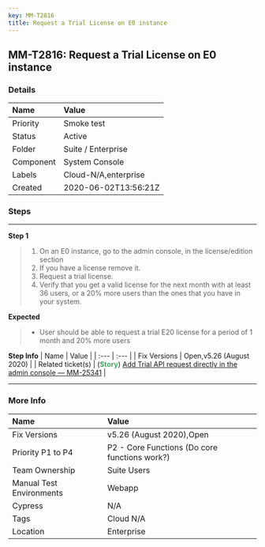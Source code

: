 ```yaml
---
key: MM-T2816
title: Request a Trial License on E0 instance
---
```


## MM-T2816: Request a Trial License on E0 instance

### Details

| Name      | Value                |
| :-------- | :------------------- |
| Priority  | Smoke test           |
| Status    | Active               |
| Folder    | Suite / Enterprise   |
| Component | System Console       |
| Labels    | Cloud-N/A,enterprise |
| Created   | 2020-06-02T13:56:21Z |

### Steps

<hr/>

**Step 1**

> <article><ol><li>On an E0 instance, go to the admin console, in the license/edition section</li><li>If you have a license remove it.</li><li>Request a trial license.</li><li>Verify that you get a valid license for the next month with at least 36 users, or a 20% more users than the ones that you have in your system.</li></ol></article>

**Expected**

> <article><ul><li>User should be able to request a trial E20 license for a period of 1 month and 20% more users</li></ul></article>

**Step Info**
| Name | Value |
| :--- | :--- |
| Fix Versions | Open,v5.26 (August 2020) |
| Related ticket(s) | (<strong><span style="color: rgb(65, 168, 95);">Story</span></strong>)&nbsp;<a href="https://mattermost.atlassian.net/browse/MM-25341">Add Trial API request directly in the admin console — MM-25341</a> |

<hr/>

### More Info

| Name                     | Value                                         |
| :----------------------- | :-------------------------------------------- |
| Fix Versions             | v5.26 (August 2020),Open                      |
| Priority P1 to P4        | P2 - Core Functions (Do core functions work?) |
| Team Ownership           | Suite Users                                   |
| Manual Test Environments | Webapp                                        |
| Cypress                  | N/A                                           |
| Tags                     | Cloud N/A                                     |
| Location                 | Enterprise                                    |
